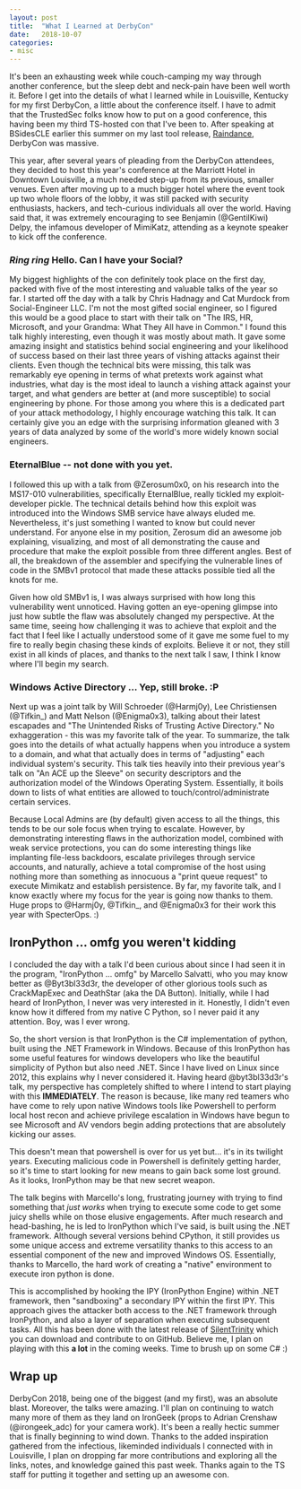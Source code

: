 ```yaml
---
layout: post
title:  "What I Learned at DerbyCon"
date:   2018-10-07
categories:
- misc
---
```


It's been an exhausting week while couch-camping my way through another conference, but the sleep debt and neck-pain have been well worth it. Before I get into the details of what I learned while in Louisville, Kentucky for my first DerbyCon, a little about the conference itself. I have to admit that the TrustedSec folks know how to put on a good conference, this having been my third TS-hosted con that I've been to. After speaking at BSidesCLE earlier this summer on my last tool release, [Raindance](https://github.com/true-demon/raindance), DerbyCon was massive.  

This year, after several years of pleading from the DerbyCon attendees, they decided to host this year's conference at the Marriott Hotel in Downtown Louisville, a much needed step-up from its previous, smaller venues. Even after moving up to a much bigger hotel where the event took up two whole floors of the lobby, it was still packed with security enthusiasts, hackers, and tech-curious individuals all over the world. Having said that, it was extremely encouraging to see Benjamin (@GentilKiwi) Delpy, the infamous developer of MimiKatz, attending as a keynote speaker to kick off the conference.  

### *Ring ring* Hello. Can I have your Social?

My biggest highlights of the con definitely took place on the first day, packed with five of the most interesting and valuable talks of the year so far. I started off the day with a talk by Chris Hadnagy and Cat Murdock from Social-Engineer LLC. I'm not the most gifted social engineer, so I figured this would be a good place to start with their talk on "The IRS, HR, Microsoft, and your Grandma: What They All have in Common." I found this talk highly interesting, even though it was mostly about math. It gave some amazing insight and statistics behind social engineering and your likelihood of success based on their last three years of vishing attacks against their clients. Even though the technical bits were missing, this talk was remarkably eye opening in terms of what pretexts work against what industries, what day is the most ideal to launch a vishing attack against your target, and what genders are better at (and more susceptible) to social engineering by phone. For those among you where this is a dedicated part of your attack methodology, I highly encourage watching this talk. It can certainly give you an edge with the surprising information gleaned with 3 years of data analyzed by some of the world's more widely known social engineers.  

### EternalBlue -- not done with you yet.

I followed this up with a talk from @Zerosum0x0, on his research into the MS17-010 vulnerabilities, specifically EternalBlue, really tickled my exploit-developer pickle. The technical details behind how this exploit was introduced into the Windows SMB service have always eluded me. Nevertheless, it's just something I wanted to know but could never understand. For anyone else in my position, Zerosum did an awesome job explaining, visualizing, and most of all demonstrating the cause and procedure that make the exploit possible from three different angles. Best of all, the breakdown of the assembler and specifying the vulnerable lines of code in the SMBv1 protocol that made these attacks possible tied all the knots for me.  

Given how old SMBv1 is, I was always surprised with how long this vulnerability went unnoticed. Having gotten an eye-opening glimpse into just how subtle the flaw was absolutely changed my perspective. At the same time, seeing how challenging it was to achieve that exploit and the fact that I feel like I actually understood some of it gave me some fuel to my fire to really begin chasing these kinds of exploits. Believe it or not, they still exist in all kinds of places, and thanks to the next talk I saw, I think I know where I'll begin my search.  

### Windows Active Directory ... Yep, still broke. :P

Next up was a joint talk by Will Schroeder (@Harmj0y), Lee Christiensen (@Tifkin_) and Matt Nelson (@Enigma0x3), talking about their latest escapades and "The Unintended Risks of Trusting Active Directory." No exhaggeration - this was my favorite talk of the year. To summarize, the talk goes into the details of what actually happens when you introduce a system to a domain, and what that actually does in terms of "adjusting" each individual system's security. This talk ties heavily into their previous year's talk on "An ACE up the Sleeve" on security descriptors and the authorization model of the Windows Operating System. Essentially, it boils down to lists of what entities are allowed to touch/control/administrate certain services.  

Because Local Admins are (by default) given access to all the things, this tends to be our sole focus when trying to escalate. However, by demonstrating interesting flaws in the authorization model, combined with weak service protections, you can do some interesting things like implanting file-less backdoors, escalate privileges through service accounts, and naturally, achieve a total compromise of the host using nothing more than something as innocuous a "print queue request" to execute Mimikatz and establish persistence. By far, my favorite talk, and I know exactly where my focus for the year is going now thanks to them. Huge props to @Harmj0y, @Tifkin_, and @Enigma0x3 for their work this year with SpecterOps. :)  

## IronPython ... omfg you weren't kidding

I concluded the day with a talk I'd been curious about since I had seen it in the program, "IronPython ... omfg" by Marcello Salvatti, who you may know better as @Byt3bl33d3r, the developer of other glorious
tools such as CrackMapExec and DeathStar (aka the DA Button). Initially, while I had heard of IronPython, I never was very interested in it. Honestly, I didn't even know how it differed from my native C Python, so I never paid it any attention. Boy, was I ever wrong.  

So, the short version is that IronPython is the C# implementation of python, built using the .NET Framework in Windows. Because of this IronPython has some useful features for windows developers who like the beautiful simplicity of Python but also need .NET. Since I have lived on Linux since 2012, this explains why I never considered it. Having heard @byt3bl33d3r's talk, my perspective has completely shifted to where I intend to start playing with this **IMMEDIATELY**. The reason is because, like many red teamers who have come to rely upon native Windows tools like Powershell to perform local host recon and achieve privilege escalation in Windows have begun to see Microsoft and AV vendors begin adding protections that are absolutely kicking our asses.  

This doesn't mean that powershell is over for us yet but... it's in its twilight years. Executing malicious code in Powershell is definitely getting harder, so it's time to start looking for new means to
gain back some lost ground. As it looks, IronPython may be that new secret weapon.

The talk begins with Marcello's long, frustrating journey with trying to find something that *just works* when trying to execute some code to get some juicy shells while on those elusive engagements. After
much research and head-bashing, he is led to IronPython which I've said, is built using the .NET framework. Although several versions behind CPython, it still provides us some unique access and extreme versatility thanks to this access to an essential component of the new and improved Windows OS. Essentially, thanks to Marcello, the hard work of creating a "native" environment to execute iron python is done.

This is accomplished by hooking the IPY (IronPython Engine) within .NET framework, then "sandboxing" a secondary IPY within the first IPY. This approach gives the attacker both access to the .NET framework through IronPython, and also a layer of separation when executing subsequent tasks. All this has been done with the latest release of [SilentTrinity](https://github.com/byt3bl33d3r/SilentTrinity) which you can download and contribute to on GitHub. Believe me, I plan on playing with this **a lot** in the coming weeks. Time to brush up on some C# :)

## Wrap up

DerbyCon 2018, being one of the biggest (and my first), was an absolute blast. Moreover, the talks were amazing. I'll plan on continuing to watch many more of them as they land on IronGeek (props to
Adrian Crenshaw (@irongeek_adc) for your camera work). It's been a really hectic summer that is finally beginning to wind down. Thanks to the added inspiration gathered from the infectious, likeminded individuals I connected with in Louisville, I plan on dropping far more contributions and exploring all the links, notes, and knowledge gained this past week. Thanks again to the TS staff for putting it together and setting up an awesome con.
